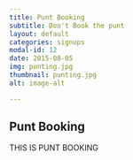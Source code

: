 ```yaml
---
title: Punt Booking
subtitle: Don't Book the punt
layout: default
categories: signups
modal-id: 12
date: 2015-08-05
img: punting.jpg
thumbnail: punting.jpg
alt: image-alt

---
```

<h2 class="section-heading">Punt Booking</h2>

THIS IS PUNT BOOKING
